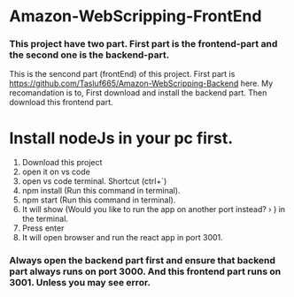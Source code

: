 # Amazon-WebScripping-FrontEnd
### This project have two part. First part is the frontend-part and the second one is the backend-part.

This is the sencond part (frontEnd) of this project. First part is https://github.com/Tasluf665/Amazon-WebScripping-Backend here. My recomandation is to, First download and install the backend part. Then download this frontend part.

# Install nodeJs in your pc first.

1. Download this project
2. open it on vs code
3. open vs code terminal. Shortcut (ctrl+`)
4. npm install (Run this command in terminal).
5. npm start (Run this command in terminal).
6. It will show (Would you like to run the app on another port instead? › ) in the terminal.
7. Press enter
8. It will open browser and run the react app in port 3001.

### Always open the backend part first and ensure that backend part always runs on port 3000. And this frontend part runs on 3001. Unless you may see error.


